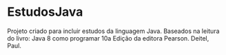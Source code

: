 # EstudosJava
Projeto criado para incluir estudos da linguagem Java.
Baseados na leitura do livro: Java 8 como programar 10a Edição da editora Pearson. Deitel, Paul.

